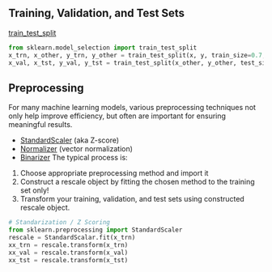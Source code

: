 

## Training, Validation, and Test Sets
[train_test_split](http://scikit-learn.org/stable/modules/generated/sklearn.model_selection.train_test_split.html)
```python
from sklearn.model_selection import train_test_split
x_trn, x_other, y_trn, y_other = train_test_split(x, y, train_size=0.7, random_state=0)
x_val, x_tst, y_val, y_tst = train_test_split(x_other, y_other, test_size=0.33, random_state=1)
```

## Preprocessing
For many machine learning models, various preprocessing techniques not only help
improve efficiency, but often are important for ensuring meaningful results.
* [StandardScaler](http://scikit-learn.org/stable/modules/generated/sklearn.preprocessing.StandardScaler.html) (aka Z-score)
* [Normalizer](http://scikit-learn.org/stable/modules/generated/sklearn.preprocessing.Normalizer.html) (vector normalization)
* [Binarizer](http://scikit-learn.org/stable/modules/generated/sklearn.preprocessing.Binarizer.html)
The typical process is:
1. Choose appropriate preprocessing method and import it
2. Construct a rescale object by fitting the chosen method to the training set only!
3. Transform your training, validation, and test sets using constructed rescale object.
```python
# Standarization / Z Scoring
from sklearn.preprocessing import StandardScaler
rescale = StandardScalar.fit(x_trn)
xx_trn = rescale.transform(x_trn)
xx_val = rescale.transform(x_val)
xx_tst = rescale.transform(x_tst)
```
